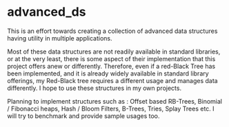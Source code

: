 advanced_ds
===========

This is an effort towards creating a collection of advanced data structures having utility in multiple applications.

Most of these data structures are not readily available in standard libraries, or at the very least, there is some aspect of their implementation that this project offers anew or differently. Therefore, even if a red-Black Tree has been implemented, and it is already widely available in standard library offerings, my Red-Black tree requires a different usage and manages data differently. I hope to use these structures in my own projects.

Planning to implement structures such as : Offset based RB-Trees, Binomial / Fibonacci heaps, Hash / Bloom Filters, B-Trees, Tries, Splay Trees etc. I will try to benchmark and provide sample usages too.

